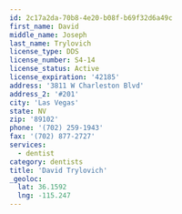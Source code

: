 ```yaml
---
id: 2c17a2da-70b8-4e20-b08f-b69f32d6a49c
first_name: David
middle_name: Joseph
last_name: Trylovich
license_type: DDS
license_number: S4-14
license_status: Active
license_expiration: '42185'
address: '3811 W Charleston Blvd'
address_2: '#201'
city: 'Las Vegas'
state: NV
zip: '89102'
phone: '(702) 259-1943'
fax: '(702) 877-2727'
services:
  - dentist
category: dentists
title: 'David Trylovich'
_geoloc:
  lat: 36.1592
  lng: -115.247
---
```

